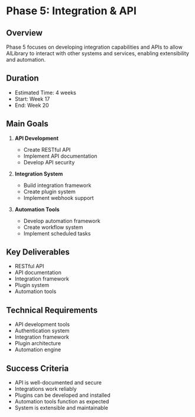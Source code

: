 # Phase 5: Integration & API

## Overview

Phase 5 focuses on developing integration capabilities and APIs to allow AlLibrary to interact with other systems and services, enabling extensibility and automation.

## Duration

- Estimated Time: 4 weeks
- Start: Week 17
- End: Week 20

## Main Goals

1. **API Development**

   - Create RESTful API
   - Implement API documentation
   - Develop API security

2. **Integration System**

   - Build integration framework
   - Create plugin system
   - Implement webhook support

3. **Automation Tools**
   - Develop automation framework
   - Create workflow system
   - Implement scheduled tasks

## Key Deliverables

- RESTful API
- API documentation
- Integration framework
- Plugin system
- Automation tools

## Technical Requirements

- API development tools
- Authentication system
- Integration framework
- Plugin architecture
- Automation engine

## Success Criteria

- API is well-documented and secure
- Integrations work reliably
- Plugins can be developed and installed
- Automation tools function as expected
- System is extensible and maintainable
